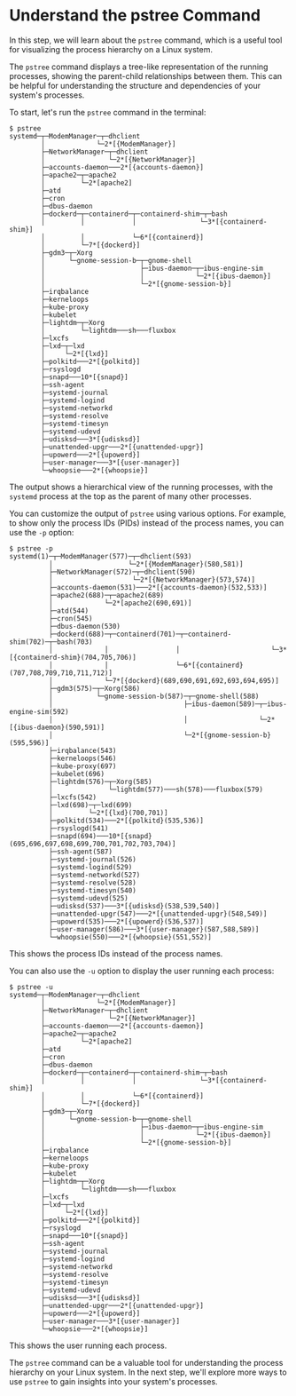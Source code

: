 # Understand the pstree Command

In this step, we will learn about the `pstree` command, which is a useful tool for visualizing the process hierarchy on a Linux system.

The `pstree` command displays a tree-like representation of the running processes, showing the parent-child relationships between them. This can be helpful for understanding the structure and dependencies of your system's processes.

To start, let's run the `pstree` command in the terminal:

```
$ pstree
systemd─┬─ModemManager─┬─dhclient
        │             └─2*[{ModemManager}]
        ├─NetworkManager─┬─dhclient
        │                └─2*[{NetworkManager}]
        ├─accounts-daemon───2*[{accounts-daemon}]
        ├─apache2─┬─apache2
        │         └─2*[apache2]
        ├─atd
        ├─cron
        ├─dbus-daemon
        ├─dockerd─┬─containerd─┬─containerd-shim─┬─bash
        │         │            │                └─3*[{containerd-shim}]
        │         │            └─6*[{containerd}]
        │         └─7*[{dockerd}]
        ├─gdm3─┬─Xorg
        │      └─gnome-session-b─┬─gnome-shell
        │                        ├─ibus-daemon─┬─ibus-engine-sim
        │                        │             └─2*[{ibus-daemon}]
        │                        └─2*[{gnome-session-b}]
        ├─irqbalance
        ├─kerneloops
        ├─kube-proxy
        ├─kubelet
        ├─lightdm─┬─Xorg
        │         └─lightdm───sh───fluxbox
        ├─lxcfs
        ├─lxd─┬─lxd
        │     └─2*[{lxd}]
        ├─polkitd───2*[{polkitd}]
        ├─rsyslogd
        ├─snapd───10*[{snapd}]
        ├─ssh-agent
        ├─systemd-journal
        ├─systemd-logind
        ├─systemd-networkd
        ├─systemd-resolve
        ├─systemd-timesyn
        ├─systemd-udevd
        ├─udisksd───3*[{udisksd}]
        ├─unattended-upgr───2*[{unattended-upgr}]
        ├─upowerd───2*[{upowerd}]
        ├─user-manager───3*[{user-manager}]
        └─whoopsie───2*[{whoopsie}]
```

The output shows a hierarchical view of the running processes, with the `systemd` process at the top as the parent of many other processes.

You can customize the output of `pstree` using various options. For example, to show only the process IDs (PIDs) instead of the process names, you can use the `-p` option:

```
$ pstree -p
systemd(1)─┬─ModemManager(577)─┬─dhclient(593)
          │                   └─2*[{ModemManager}(580,581)]
          ├─NetworkManager(572)─┬─dhclient(590)
          │                    └─2*[{NetworkManager}(573,574)]
          ├─accounts-daemon(531)───2*[{accounts-daemon}(532,533)]
          ├─apache2(688)─┬─apache2(689)
          │             └─2*[apache2(690,691)]
          ├─atd(544)
          ├─cron(545)
          ├─dbus-daemon(530)
          ├─dockerd(688)─┬─containerd(701)─┬─containerd-shim(702)─┬─bash(703)
          │             │                 │                       └─3*[{containerd-shim}(704,705,706)]
          │             │                 └─6*[{containerd}(707,708,709,710,711,712)]
          │             └─7*[{dockerd}(689,690,691,692,693,694,695)]
          ├─gdm3(575)─┬─Xorg(586)
          │           └─gnome-session-b(587)─┬─gnome-shell(588)
          │                                 ├─ibus-daemon(589)─┬─ibus-engine-sim(592)
          │                                 │                  └─2*[{ibus-daemon}(590,591)]
          │                                 └─2*[{gnome-session-b}(595,596)]
          ├─irqbalance(543)
          ├─kerneloops(546)
          ├─kube-proxy(697)
          ├─kubelet(696)
          ├─lightdm(576)─┬─Xorg(585)
          │              └─lightdm(577)───sh(578)───fluxbox(579)
          ├─lxcfs(542)
          ├─lxd(698)─┬─lxd(699)
          │         └─2*[{lxd}(700,701)]
          ├─polkitd(534)───2*[{polkitd}(535,536)]
          ├─rsyslogd(541)
          ├─snapd(694)───10*[{snapd}(695,696,697,698,699,700,701,702,703,704)]
          ├─ssh-agent(587)
          ├─systemd-journal(526)
          ├─systemd-logind(529)
          ├─systemd-networkd(527)
          ├─systemd-resolve(528)
          ├─systemd-timesyn(540)
          ├─systemd-udevd(525)
          ├─udisksd(537)───3*[{udisksd}(538,539,540)]
          ├─unattended-upgr(547)───2*[{unattended-upgr}(548,549)]
          ├─upowerd(535)───2*[{upowerd}(536,537)]
          ├─user-manager(586)───3*[{user-manager}(587,588,589)]
          └─whoopsie(550)───2*[{whoopsie}(551,552)]
```

This shows the process IDs instead of the process names.

You can also use the `-u` option to display the user running each process:

```
$ pstree -u
systemd─┬─ModemManager─┬─dhclient
        │             └─2*[{ModemManager}]
        ├─NetworkManager─┬─dhclient
        │                └─2*[{NetworkManager}]
        ├─accounts-daemon───2*[{accounts-daemon}]
        ├─apache2─┬─apache2
        │         └─2*[apache2]
        ├─atd
        ├─cron
        ├─dbus-daemon
        ├─dockerd─┬─containerd─┬─containerd-shim─┬─bash
        │         │            │                └─3*[{containerd-shim}]
        │         │            └─6*[{containerd}]
        │         └─7*[{dockerd}]
        ├─gdm3─┬─Xorg
        │      └─gnome-session-b─┬─gnome-shell
        │                        ├─ibus-daemon─┬─ibus-engine-sim
        │                        │             └─2*[{ibus-daemon}]
        │                        └─2*[{gnome-session-b}]
        ├─irqbalance
        ├─kerneloops
        ├─kube-proxy
        ├─kubelet
        ├─lightdm─┬─Xorg
        │         └─lightdm───sh───fluxbox
        ├─lxcfs
        ├─lxd─┬─lxd
        │     └─2*[{lxd}]
        ├─polkitd───2*[{polkitd}]
        ├─rsyslogd
        ├─snapd───10*[{snapd}]
        ├─ssh-agent
        ├─systemd-journal
        ├─systemd-logind
        ├─systemd-networkd
        ├─systemd-resolve
        ├─systemd-timesyn
        ├─systemd-udevd
        ├─udisksd───3*[{udisksd}]
        ├─unattended-upgr───2*[{unattended-upgr}]
        ├─upowerd───2*[{upowerd}]
        ├─user-manager───3*[{user-manager}]
        └─whoopsie───2*[{whoopsie}]
```

This shows the user running each process.

The `pstree` command can be a valuable tool for understanding the process hierarchy on your Linux system. In the next step, we'll explore more ways to use `pstree` to gain insights into your system's processes.
